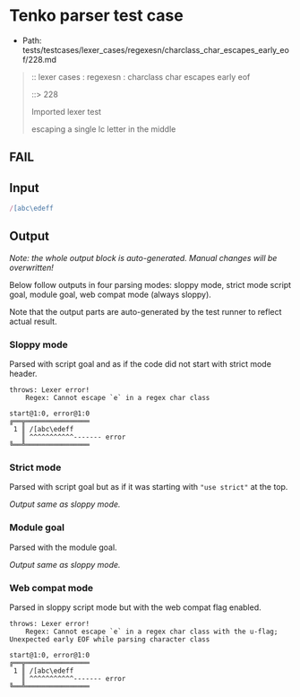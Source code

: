 # Tenko parser test case

- Path: tests/testcases/lexer_cases/regexesn/charclass_char_escapes_early_eof/228.md

> :: lexer cases : regexesn : charclass char escapes early eof
>
> ::> 228
>
> Imported lexer test
>
> escaping a single lc letter in the middle

## FAIL

## Input

`````js
/[abc\edeff
`````

## Output

_Note: the whole output block is auto-generated. Manual changes will be overwritten!_

Below follow outputs in four parsing modes: sloppy mode, strict mode script goal, module goal, web compat mode (always sloppy).

Note that the output parts are auto-generated by the test runner to reflect actual result.

### Sloppy mode

Parsed with script goal and as if the code did not start with strict mode header.

`````
throws: Lexer error!
    Regex: Cannot escape `e` in a regex char class

start@1:0, error@1:0
╔══╦════════════════
 1 ║ /[abc\edeff
   ║ ^^^^^^^^^^^------- error
╚══╩════════════════

`````

### Strict mode

Parsed with script goal but as if it was starting with `"use strict"` at the top.

_Output same as sloppy mode._

### Module goal

Parsed with the module goal.

_Output same as sloppy mode._

### Web compat mode

Parsed in sloppy script mode but with the web compat flag enabled.

`````
throws: Lexer error!
    Regex: Cannot escape `e` in a regex char class with the u-flag; Unexpected early EOF while parsing character class

start@1:0, error@1:0
╔══╦════════════════
 1 ║ /[abc\edeff
   ║ ^^^^^^^^^^^------- error
╚══╩════════════════

`````

